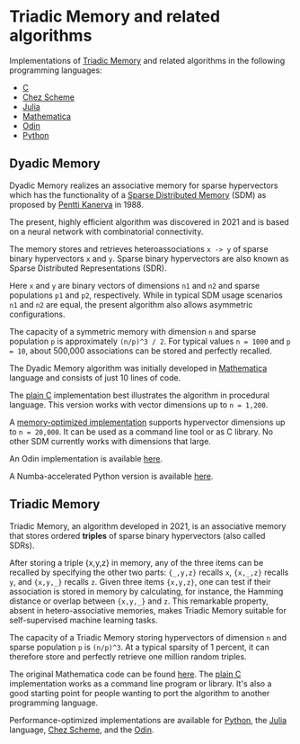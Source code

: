 # Triadic Memory and related algorithms

Implementations of [Triadic Memory](https://github.com/PeterOvermann/Writings/blob/main/TriadicMemory.pdf) and related algorithms in the following programming languages:

- [C](C)
- [Chez Scheme](ChezScheme)
- [Julia](Julia)
- [Mathematica](Mathematica)
- [Odin](Odin)
- [Python](Python)


## Dyadic Memory

Dyadic Memory realizes an associative memory for sparse hypervectors which has the functionality
of a [Sparse Distributed Memory](https://en.wikipedia.org/wiki/Sparse_distributed_memory) (SDM) as proposed by [Pentti Kanerva](https://en.wikipedia.org/wiki/Pentti_Kanerva) in 1988.

The present, highly efficient algorithm was discovered in 2021 and is based on a neural network with combinatorial connectivity.

The memory stores and retrieves heteroassociations `x -> y` of sparse binary hypervectors `x` and `y`.
Sparse binary hypervectors are also known as Sparse Distributed Representations (SDR).

Here `x` and `y` are binary vectors of dimensions `n1` and `n2` and sparse populations `p1` and `p2`, respectively. 
While in typical SDM usage scenarios `n1` and `n2` are equal, the present algorithm also allows asymmetric configurations.

The capacity of a symmetric memory with dimension `n` and sparse population `p` is approximately `(n/p)^3 / 2`.
For typical values `n = 1000` and `p = 10`, about 500,000 associations can be stored and perfectly recalled.

The Dyadic Memory algorithm was initially developed in [Mathematica](Mathematica/dyadicmemory.m) language and consists of just 10 lines of code. 

The [plain C](https://github.com/PeterOvermann/TriadicMemory/blob/main/C/dyadicmemory.c) implementation best illustrates the algorithm in procedural language. This version works with vector dimensions up to `n = 1,200`.

A [memory-optimized implementation](https://github.com/PeterOvermann/TriadicMemory/blob/main/C/sparseassociativememory.c) supports hypervector dimensions up to `n = 20,000`. It can be used as a command line tool or as C library. No other SDM currently works with dimensions that large. 

An Odin implementation is available [here](https://github.com/PeterOvermann/TriadicMemory/blob/main/Odin/triadic/triadic_memory.odin).

A Numba-accelerated Python version is available [here](https://github.com/PeterOvermann/TriadicMemory/blob/main/Python/sdrsdm.py).



## Triadic Memory

Triadic Memory, an algorithm developed in 2021, is an associative memory that stores ordered **triples** of sparse binary hypervectors (also called SDRs).

After storing a triple {x,y,z} in memory, any of the three items can be recalled by specifying the other two parts: `{_,y,z}` recalls `x`, `{x,_,z}` recalls `y`, and `{x,y,_}` recalls `z`. Given three items `{x,y,z}`, one can test if their association is stored in memory by calculating, for instance, the Hamming distance or overlap between `{x,y,_}` and `z`. This remarkable property, absent in hetero-associative memories, makes Triadic Memory suitable for self-supervised machine learning tasks.

The capacity of a Triadic Memory storing hypervectors of dimension `n` and sparse population `p` is `(n/p)^3`. At a typical sparsity of 1 percent, it can therefore store and perfectly retrieve one million random triples.

The original Mathematica code can be found [here](https://github.com/PeterOvermann/TriadicMemory/blob/main/Mathematica/triadicmemory.m). The [plain C](https://github.com/PeterOvermann/TriadicMemory/blob/main/C/triadicmemory.c) implementation works as a command line program or library. It's also a good starting point for people wanting to port the algorithm to another programming language.

Performance-optimized implementations are available for [Python](https://github.com/PeterOvermann/TriadicMemory/blob/main/Python/sdrsdm.py), the [Julia](https://github.com/PeterOvermann/TriadicMemory/blob/main/Julia/triadicmemory.jl) language, [Chez Scheme](https://github.com/PeterOvermann/TriadicMemory/blob/main/ChezScheme/triadicmemory.ss), and the [Odin](https://github.com/PeterOvermann/TriadicMemory/blob/main/Odin/triadic/triadic_memory.odin). 



